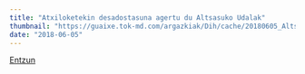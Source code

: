 ```yaml
---
title: "Atxiloketekin desadostasuna agertu du Altsasuko Udalak"
thumbnail: "https://guaixe.tok-md.com/argazkiak/Dih/cache/20180605_Alts_Atxiloketak_Javier_Ollo_Alkatea_Adierazpena_Udal_Batzordea_content.jpg"
date: "2018-06-05"
---
```

[Entzun](https://guaixe.eus/altsasu/1528221151899-atxiloketekin-desadostasuna-agertu-du-altsasuko-udalak)
